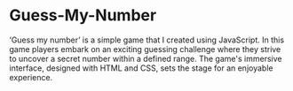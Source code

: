 # Guess-My-Number
‘Guess my number’ is a simple game that I created using JavaScript.
In this game players embark on an exciting guessing challenge where they strive to uncover a secret number within a defined range.
The game's immersive interface, designed with HTML and CSS, sets the stage for an enjoyable experience.
